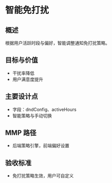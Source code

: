 # 智能免打扰

## 概述

根据用户活跃时段与偏好，智能调整通知免打扰策略。

## 目标与价值

- 干扰率降低
- 用户满意度提升

## 主要设计点

- 字段：dndConfig、activeHours
- 智能策略与手动切换

## MMP 路径

- 后端策略引擎，前端偏好设置

## 验收标准

- 免打扰策略生效，用户可自定义
